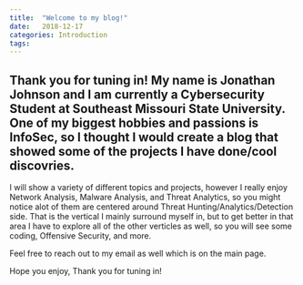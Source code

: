 ```yaml
---
title:  "Welcome to my blog!"
date:   2018-12-17 
categories: Introduction
tags: 
---
```

Thank you for tuning in! My name is Jonathan Johnson and I am currently a Cybersecurity Student at Southeast Missouri State University. 
One of my biggest hobbies and passions is InfoSec, so I thought I would create a blog that showed some of the projects I have done/cool discovries. 
---
I will show a variety of different topics and projects, however I really enjoy Network Analysis, Malware Analysis, and Threat Analytics, so you might notice alot of them are centered around Threat Hunting/Analytics/Detection side.  That is the vertical I mainly surround myself in, but to get better in that area I have to explore all of the other verticles as well, so you will see some coding, Offensive Security, and more. 

Feel free to reach out to my email as well which is on the main page. 

Hope you enjoy,
Thank you for tuning in!
